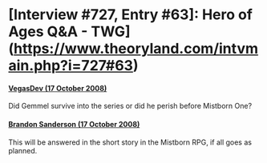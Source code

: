 # [Interview #727, Entry #63]: Hero of Ages Q&A - TWG](https://www.theoryland.com/intvmain.php?i=727#63)

#### [VegasDev (17 October 2008)](http://twg.17thshard.com/index.php?topic=6655.msg129251#msg129251)

Did Gemmel survive into the series or did he perish before Mistborn One?

#### [Brandon Sanderson (17 October 2008)](http://twg.17thshard.com/index.php?topic=6655.msg129265#msg129265)

This will be answered in the short story in the Mistborn RPG, if all goes as planned.

